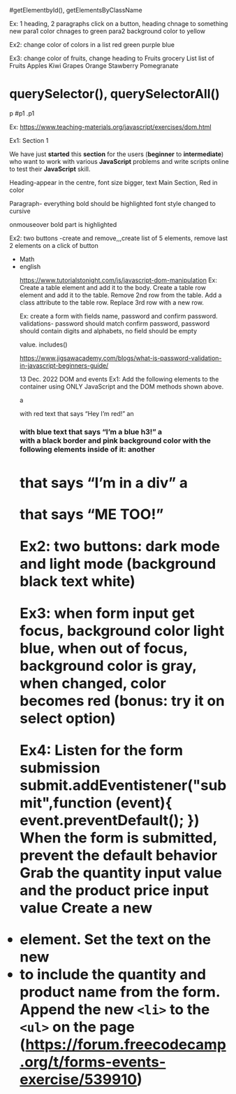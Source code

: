 #getElementbyId(), getElementsByClassName

Ex: 1 heading, 2 paragraphs
click on a button, heading chnage to something new
para1 color chnages to green
para2 background color to yellow

Ex2:  change color of colors in a list
red
green
purple
blue

Ex3: change color of fruits, change heading to Fruits grocery List
list of Fruits
Apples
Kiwi
Grapes
Orange
Stawberry
Pomegranate

# querySelector(), querySelectorAll()
p
#p1
.p1

Ex: https://www.teaching-materials.org/javascript/exercises/dom.html

Ex1: Section 1

We have just <b>started</b> this <b>section</b> for the users (<b>beginner</b> to <b>intermediate</b>) who want to work with various <b>JavaScript</b> problems and write scripts online to test their <b>JavaScript</b> skill.

Heading-appear in the centre, font size bigger, text Main Section, Red in color

Paragraph- everything bold should be highlighted font style changed to cursive

onmouseover bold part is highlighted

Ex2: two buttons -create and remove,,,create list of 5 elements, remove last 2 elements on a click of button
<ul>
<li>Math
<li>english

https://www.tutorialstonight.com/js/javascript-dom-manipulation
Ex: Create a table element and add it to the body.
Create a table row element and add it to the table.
Remove 2nd row from the table.
Add a class attribute to the table row.
Replace 3rd row with a new row.


Ex: create a form with fields name, password and confirm password. validations- password should match confirm password, password should contain digits and alphabets, no field should be empty

value. includes()

https://www.jigsawacademy.com/blogs/what-is-password-validation-in-javascript-beginners-guide/


13 Dec. 2022 DOM and events
Ex1: 
Add the following elements to the container using ONLY JavaScript and the DOM methods shown above.

a <p> with red text that says “Hey I’m red!”
an <h3> with blue text that says “I’m a blue h3!”
a <div> with a black border and pink background color with the following elements inside of it:
another <h1> that says “I’m in a div”
a <p> that says “ME TOO!”

Ex2: two buttons: dark mode and light mode (background black text white)

Ex3: when form input get focus, background color light blue, when out of focus, background color is gray, when changed, color becomes red (bonus: try it on select option)

Ex4: 
Listen for the form submission
submit.addEventistener("submit",function (event){
event.preventDefault();
})
When the form is submitted, prevent the default behavior
Grab the quantity input value and the product price input value
Create a new <li> element.  Set the text on the new <li> to include the quantity and product name from the form.
Append the new `<li>` to the `<ul>` on the page
(https://forum.freecodecamp.org/t/forms-events-exercise/539910)

<style>
	.style1{

	}

div.className="style1"
div.classList.add("style1")
div.setAttribute("class","style1")